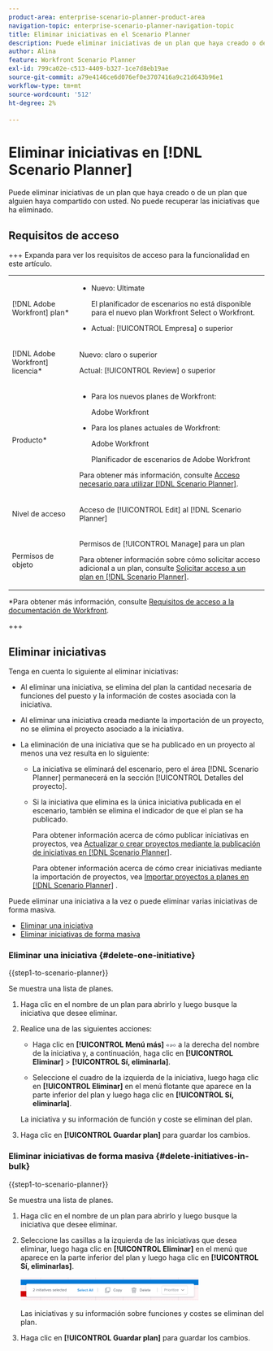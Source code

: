 ```yaml
---
product-area: enterprise-scenario-planner-product-area
navigation-topic: enterprise-scenario-planner-navigation-topic
title: Eliminar iniciativas en el Scenario Planner
description: Puede eliminar iniciativas de un plan que haya creado o de un plan que alguien haya compartido con usted. No puede recuperar las iniciativas que ha eliminado.
author: Alina
feature: Workfront Scenario Planner
exl-id: 799ca02e-c513-4409-b327-1ce7d8eb19ae
source-git-commit: a79e4146ce6d076ef0e3707416a9c21d643b96e1
workflow-type: tm+mt
source-wordcount: '512'
ht-degree: 2%

---
```


# Eliminar iniciativas en [!DNL Scenario Planner]

Puede eliminar iniciativas de un plan que haya creado o de un plan que alguien haya compartido con usted. No puede recuperar las iniciativas que ha eliminado.

## Requisitos de acceso

+++ Expanda para ver los requisitos de acceso para la funcionalidad en este artículo.

<table style="table-layout:auto"> 
 <col> 
 <col> 
 <tbody> 
  <tr> 
   <td> <p>[!DNL Adobe Workfront] plan*</p> </td> 
   <td> <ul></li>
   <li><p>Nuevo: Ultimate </p></li>
   <p>El planificador de escenarios no está disponible para el nuevo plan Workfront Select o Workfront. </p>
   <li><p>Actual: [!UICONTROL Empresa] o superior</p></ul>
   </td> 
  </tr> 
  <tr> 
   <td> <p>[!DNL Adobe Workfront] licencia*</p> </td> 
   <td> <p>Nuevo: claro o superior</p> 
   <p>Actual: [!UICONTROL Review] o superior</p> </td> 
  </tr> 
  <tr> 
   <td>Producto* </td> 
   <td> <ul><li><p>Para los nuevos planes de Workfront:</p><p> Adobe Workfront</li></p>
   <li><p>Para los planes actuales de Workfront: </p>
   <p>Adobe Workfront</p> <p>Planificador de escenarios de Adobe Workfront</p></li></ul>

<p>Para obtener más información, consulte <a href="../scenario-planner/access-needed-to-use-sp.md" class="MCXref xref">Acceso necesario para utilizar [!DNL Scenario Planner]</a>. </p> </td> 
  </tr> 
  <tr data-mc-conditions=""> 
   <td>Nivel de acceso </td> 
   <td> <p>Acceso de [!UICONTROL Edit] al [!DNL Scenario Planner]</p> </td> 
  </tr> 
  <tr data-mc-conditions=""> 
   <td> <p>Permisos de objeto </p> </td> 
   <td> <p>Permisos de [!UICONTROL Manage] para un plan</p> <p>Para obtener información sobre cómo solicitar acceso adicional a un plan, consulte <a href="../scenario-planner/request-access-to-plan.md" class="MCXref xref">Solicitar acceso a un plan en [!DNL Scenario Planner]</a>.</p> </td> 
  </tr> 
 </tbody> 
</table>

*Para obtener más información, consulte [Requisitos de acceso a la documentación de Workfront](/help/quicksilver/administration-and-setup/add-users/access-levels-and-object-permissions/access-level-requirements-in-documentation.md).

+++

## Eliminar iniciativas

Tenga en cuenta lo siguiente al eliminar iniciativas:

* Al eliminar una iniciativa, se elimina del plan la cantidad necesaria de funciones del puesto y la información de costes asociada con la iniciativa.
* Al eliminar una iniciativa creada mediante la importación de un proyecto, no se elimina el proyecto asociado a la iniciativa.
* La eliminación de una iniciativa que se ha publicado en un proyecto al menos una vez resulta en lo siguiente:

   * La iniciativa se eliminará del escenario, pero el área [!DNL Scenario Planner] permanecerá en la sección [!UICONTROL Detalles del proyecto].
   * Si la iniciativa que elimina es la única iniciativa publicada en el escenario, también se elimina el indicador de que el plan se ha publicado.

     Para obtener información acerca de cómo publicar iniciativas en proyectos, vea [Actualizar o crear proyectos mediante la publicación de iniciativas en [!DNL Scenario Planner]](../scenario-planner/publish-scenarios-update-projects.md).

     Para obtener información acerca de cómo crear iniciativas mediante la importación de proyectos, vea [Importar proyectos a planes en [!DNL Scenario Planner]](../scenario-planner/import-projects-to-plans.md) .

Puede eliminar una iniciativa a la vez o puede eliminar varias iniciativas de forma masiva.

* [Eliminar una iniciativa](#delete-one-initiative)
* [Eliminar iniciativas de forma masiva](#delete-initiatives-in-bulk)

### Eliminar una iniciativa {#delete-one-initiative}

{{step1-to-scenario-planner}}

Se muestra una lista de planes.

1. Haga clic en el nombre de un plan para abrirlo y luego busque la iniciativa que desee eliminar.
1. Realice una de las siguientes acciones:

   * Haga clic en **[!UICONTROL Menú más]** ![](assets/more-menu.png) a la derecha del nombre de la iniciativa y, a continuación, haga clic en **[!UICONTROL Eliminar]** > **[!UICONTROL Sí, eliminarla]**.

   * Seleccione el cuadro de la izquierda de la iniciativa, luego haga clic en **[!UICONTROL Eliminar]** en el menú flotante que aparece en la parte inferior del plan y luego haga clic en **[!UICONTROL Sí, eliminarla]**.

   La iniciativa y su información de función y coste se eliminan del plan.

1. Haga clic en **[!UICONTROL Guardar plan]** para guardar los cambios.

### Eliminar iniciativas de forma masiva {#delete-initiatives-in-bulk}

{{step1-to-scenario-planner}}

Se muestra una lista de planes.

1. Haga clic en el nombre de un plan para abrirlo y luego busque la iniciativa que desee eliminar.
1. Seleccione las casillas a la izquierda de las iniciativas que desea eliminar, luego haga clic en **[!UICONTROL Eliminar]** en el menú que aparece en la parte inferior del plan y luego haga clic en **[!UICONTROL Sí, eliminarlas]**.

   ![](assets/bottom-manage-initiative-menu-350x45.png)

   Las iniciativas y su información sobre funciones y costes se eliminan del plan.

1. Haga clic en **[!UICONTROL Guardar plan]** para guardar los cambios.
